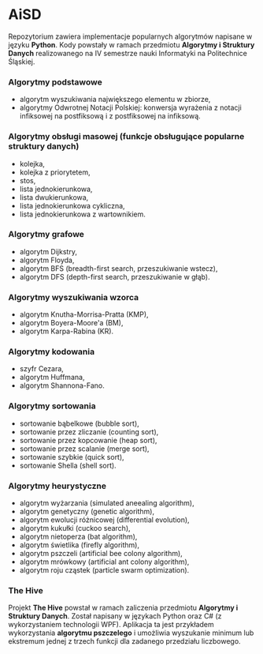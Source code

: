 # AiSD
Repozytorium zawiera implementacje popularnych algorytmów napisane w języku **Python**. 
Kody powstały w ramach przedmiotu **Algorytmy i Struktury Danych** realizowanego na IV semestrze nauki Informatyki na Politechnice Śląskiej.

### Algorytmy podstawowe
- algorytm wyszukiwania największego elementu w zbiorze,
- algorytmy Odwrotnej Notacji Polskiej: konwersja wyrażenia z notacji infiksowej na postfiksową i z postfiksowej na infiksową.

### Algorytmy obsługi masowej (funkcje obsługujące popularne struktury danych)
- kolejka,
- kolejka z priorytetem,
- stos,
- lista jednokierunkowa,
- lista dwukierunkowa,
- lista jednokierunkowa cykliczna,
- lista jednokierunkowa z wartownikiem.

### Algorytmy grafowe
- algorytm Dijkstry,
- algorytm Floyda,
- algorytm BFS (breadth-first search, przeszukiwanie wstecz),
- algorytm DFS (depth-first search, przeszukiwanie w głąb).

### Algorytmy wyszukiwania wzorca
- algorytm Knutha-Morrisa-Pratta (KMP),
- algorytm Boyera-Moore'a (BM),
- algorytm Karpa-Rabina (KR).

### Algorytmy kodowania
- szyfr Cezara,
- algorytm Huffmana,
- algorytm Shannona-Fano.

### Algorytmy sortowania
- sortowanie bąbelkowe (bubble sort),
- sortowanie przez zliczanie (counting sort),
- sortowanie przez kopcowanie (heap sort),
- sortowanie przez scalanie (merge sort),
- sortowanie szybkie (quick sort),
- sortowanie Shella (shell sort).

### Algorytmy heurystyczne
- algorytm wyżarzania (simulated aneealing algorithm),
- algorytm genetyczny (genetic algorithm),
- algorytm ewolucji różnicowej (differential evolution),
- algorytm kukułki (cuckoo search),
- algorytm nietoperza (bat algorithm),
- algorytm świetlika (firefly algorithm),
- algorytm pszczeli (artificial bee colony algorithm),
- algorytm mrówkowy (artificial ant colony algorithm),
- algorytm roju cząstek (particle swarm optimization).

### The Hive
Projekt **The Hive** powstał w ramach zaliczenia przedmiotu **Algorytmy i Struktury Danych**. 
Został napisany w językach Python oraz C# (z wykorzystaniem technologii WPF). 
Aplikacja ta jest przykładem wykorzystania **algorytmu pszczelego** i umożliwia wyszukanie minimum lub ekstremum
jednej z trzech funkcji dla zadanego przedziału liczbowego.
